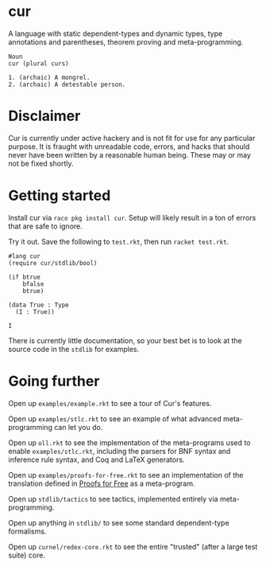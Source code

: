 cur
===

A language with static dependent-types and dynamic types, type
annotations and parentheses, theorem proving and meta-programming.

```
Noun
cur (plural curs)

1. (archaic) A mongrel.
2. (archaic) A detestable person.
```

Disclaimer
==========
Cur is currently under active hackery and is not fit for use for any
particular purpose. It is fraught with unreadable code, errors, and
hacks that should never have been written by a reasonable human being.
These may or may not be fixed shortly.

Getting started
===============

Install cur via `raco pkg install cur`.
Setup will likely result in a ton of errors that are safe to ignore.

Try it out. Save the following to `test.rkt`, then run `racket test.rkt`.

```racket
#lang cur
(require cur/stdlib/bool)

(if btrue
    bfalse
    btrue)

(data True : Type
  (I : True))

I
```

There is currently little documentation, so your best bet is to look at
the source code in the `stdlib` for examples.

Going further
=============

Open up `examples/example.rkt` to see a tour of Cur's features.

Open up `examples/stlc.rkt` to see an example of what advanced meta-programming can let you do.

Open up `oll.rkt` to see the implementation of the meta-programs used to
enable `examples/stlc.rkt`, including the parsers for BNF syntax and inference rule
syntax, and Coq and LaTeX generators.

Open up `examples/proofs-for-free.rkt` to see an implementation of the
translation defined in [Proofs for Free](http://staff.city.ac.uk/~ross/papers/proofs.html) as a meta-program.

Open up `stdlib/tactics` to see tactics, implemented entirely via
meta-programming.

Open up anything in `stdlib/` to see some standard dependent-type
formalisms.

Open up `curnel/redex-core.rkt` to see the entire "trusted" (after a
large test suite) core.

